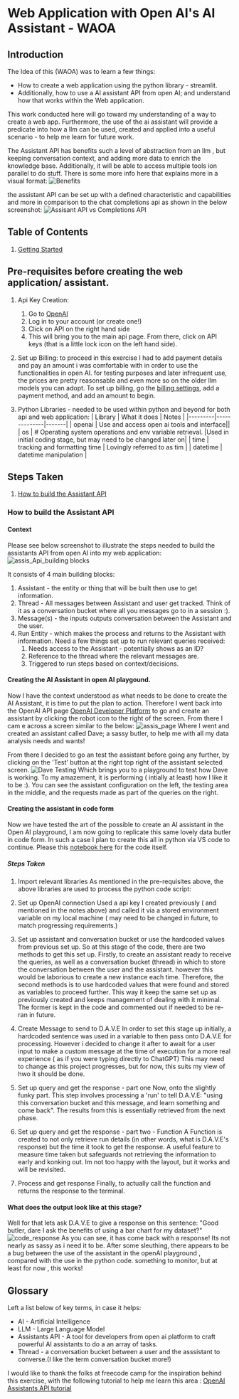 # Web Application with Open AI's AI Assistant - WAOA

## Introduction
The Idea of this (WAOA) was to learn a few things:

- How to create a web application using the python library - streamlit.
- Additionally, how to use a AI assistant API from open AI; and understand how that works within the Web application.

This work conducted here will go toward my understanding of a way to create a web app. Furthermore, the use of the ai assistant will provide a predicate into how a llm can be used, created and applied into a useful scenario - to help me learn for future work.

The Assistant API has benefits such a level of abstraction from an llm , but keeping conversation context, and adding more data to enrich the knowledge base. Additionally, it will be able to access multiple tools ion parallel to do stuff. There is some more info here that explains more in a visual format:
![Benefits](assis_api_benefits.png)

the assistant API can be set up with a defined characteristic and capabilities and more in comparison to the chat completions api as shown in the below screenshot:
![Assisant API vs Completions API](assis_vs_completion_api_comparison.png)

## Table of Contents

1. [Getting Started](#getting-started)

## Pre-requisites before creating the web application/ assistant.
1. Api Key Creation: 
    1. Go to [OpenAI](https://openai.com/)
    2. Log in to your account (or create one!)
    3. Click on API on the right hand side 
    4. This will bring you to the main api page. From there, click on API keys (that is a little lock icon on the left hand side).
2. Set up Billing:
to proceed in this exercise I had to add payment details and pay an amount i was comfortable with in order to use the functionalities in open AI. for testing purposes and later infrequent use, the prices are pretty reasonsable and even more so on the older llm models you can adopt. To set up billing, go the [billing settings](https://platform.openai.com/account/billing/overview), add a payment method, and add an amount to begin. 

3. Python Libraries - needed to be used within python and beyond for both api and web application:
| Library | What it does | Notes |
|---------|--------------|-------|
| openai | Use and access open ai tools and interface||
| os | # Operating system operations and env variable retrieval. |Used in initial coding stage, but may need to be changed later on|
| time | tracking and formatting time | Lovingly referred to as tim |
| datetime | datetime manipulation |

## Steps Taken
1. [How to build the Assistant API](#how-to-build-the-assistant-api)


### How to build the Assistant API
#### Context 
Please see below screenshot to illustrate the steps needed to build the assistants API from open AI into my web application:
![assis_Api_building blocks](assis_api_building_blocks.png)

It consists of 4 main building blocks:
1. Assistant - the entity or thing that will be built then use to get information.
2. Thread -  All messages between Assistant and user get tracked. Think of it as a conversation bucket where all you messages go to in a session :).
3. Message(s) - the inputs outputs conversation between the Assistant and the user.
3. Run Entity - which makes the process and returns to the Assistant with information. Need a few things set up to run relevant queries received:
    1. Needs access to the Assistant -  potentially shows as an ID?
    2. Reference to the thread where the relevant messages are.
    3. Triggered to run steps based on context/decisions.

#### Creating the AI Assistant in open AI playgound.
Now I have the context understood as what needs to be done to create the AI Assistant, it is time to put the plan to action. Therefore I went back into the OpenAI API page [OpenAI Developer Platform](https://platform.openai.com/docs/overview) to go and create an assistant by clicking the robot icon to the right of the screen. From there I cam e across a screen similar to the below:
![assis_page](dave_assis1.png)
Where I went and created an assistant called Dave; a sassy butler, to help me with all my data analysis needs and wants!

From there I decided to go an test the assistant before going any further, by clicking on the 'Test' button at the right top right of the assistant selected screen.
![Dave Testing](assis_testing.png)
Which brings you to a playground to test how Dave is working. To my amazement, it is performing ( intially at least) how I like it to be :). You can see the assistant configuration on the left, the testing area in the middle, and the requests made as part of the queries on the right.

#### Creating the assistant in code form
Now we have tested the art of the possible to create an AI assistant in the Open AI playground, I am now going to replicate this same lovely data butler in code form. In such a case I plan to create this all in python via VS code to continue.
Please this [notebook here](https://github.com/lou-i0/WAOA_API/blob/master/main.py) for the code itself.
##### Steps Taken 
1. Import relevant libraries
 As mentioned in the pre-requisites above, the above libraries are used to process the python code script:

2. Set up OpenAI connection
Used a api key I created previously ( and mentioned in the notes above) and called it via a stored environment variable on my local machine ( may need to be changed in future, to match progressing requirements.)

3. Set up assistant and conversation bucket or use the hardcoded values from previous set up.
So at this stage of the code, there are two methods to get this set up. Firstly, to create an assistant ready to receive the queries, as well as a conversation bucket (thread) in which to store the conversation between the user and the assistant. however this would be laborious to create a new instance each time. Therefore, the second methods is to use hardcoded values that were found and stored as variables to proceed further. This way it keep the same set up as previously created and keeps management of dealing with it minimal. The former is kept in the code and commented out if needed to be re-ran in future.

4. Create Message to send to D.A.V.E
In order to set this stage up initially, a hardcoded sentence was used in a variable to then pass onto D.A.V.E for processing. However i decided to change it after to await for a user input to make a custom message at the time of execution for a more real experience ( as if you were typing directly to ChatGPT) This may need to change as this project progresses, but for now, this suits my view of hwo it should be done. 

5. Set up  query and get the response - part one
Now, onto the slightly funky part. This step involves processing a 'run' to tell D.A.V.E: "using this conversation bucket and this message, and learn something and come back". The results from this is essentially retrieved from the next phase.

6. Set up query and get the response - part two -  Function
A Function is created to not only retrieve run details (in other words, what is D.A.V.E's response) but the time it took to get the response. A useful feature to measure time taken but safeguards not retrieving the information to early and konking out. Im not too happy with the layout, but it works and will be revisited.

7. Process and get response
Finally, to actually call the function and returns the response to the terminal.

#### What does the output look like at this stage? 
Well for that lets ask D.A.V.E to give a response on this sentence: "Good butler, dare I ask the benefits of using a bar chart for my dataset?"
![code_response](code_response.png)
As you can see, it has come back with a response! Its not nearly as sassy as i need it to be. After some sleuthing, there appears to be a bug between the use of the assistant in the openAI playground , compared with the use in the python code. something to monitor, but at least for now , this works!






## Glossary
 Left a list below of key terms, in case it helps:
 - AI - Artificial Intelligence
 - LLM - Large Language Model
 - Assistants API -  A tool for developers from open ai platform to craft powerful AI assistants to do a an array of tasks.
 - Thread - a conversation bucket between a user and the asssistant to converse.(I like the term conversation bucket more!)


 I would like to thank the folks at freecode camp for the inspiration behind this exercise, with the following tutorial to help me learn this area :
 [OpenAI Assistants API tutorial](https://www.youtube.com/watch?v=qHPonmSX4Ms)


